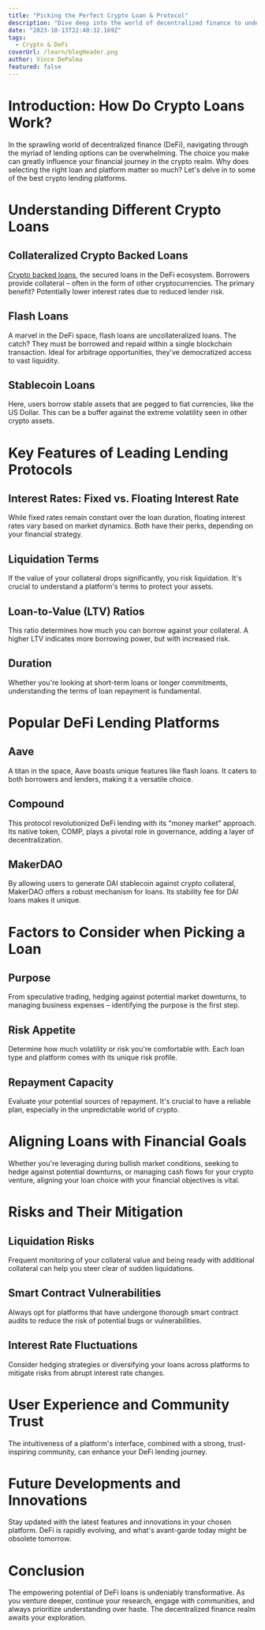 ```yaml
---
title: "Picking the Perfect Crypto Loan & Protocol"
description: "Dive deep into the world of decentralized finance to understand how do crypto loans work. From understanding various lending protocols to matching them with your financial goals, this guide will equip you to make informed decisions for your unique borrowing needs."
date: "2023-10-13T22:40:32.169Z"
tags:
  - Crypto & DeFi
coverUrl: /learn/blogHeader.png
author: Vince DePalma
featured: false
---
```


# Introduction: How Do Crypto Loans Work?

In the sprawling world of decentralized finance (DeFi), navigating through the myriad of lending options can be overwhelming. The choice you make can greatly influence your financial journey in the crypto realm. Why does selecting the right loan and platform matter so much? Let's delve in to some of the best crypto lending platforms.

# Understanding Different Crypto Loans

## Collateralized Crypto Backed Loans

[Crypto backed loans](https://rocko.co), the secured loans in the DeFi ecosystem. Borrowers provide collateral – often in the form of other cryptocurrencies. The primary benefit? Potentially lower interest rates due to reduced lender risk.

## Flash Loans

A marvel in the DeFi space, flash loans are uncollateralized loans. The catch? They must be borrowed and repaid within a single blockchain transaction. Ideal for arbitrage opportunities, they've democratized access to vast liquidity.

## Stablecoin Loans

Here, users borrow stable assets that are pegged to fiat currencies, like the US Dollar. This can be a buffer against the extreme volatility seen in other crypto assets.

# Key Features of Leading Lending Protocols

## Interest Rates: Fixed vs. Floating Interest Rate

While fixed rates remain constant over the loan duration, floating interest rates vary based on market dynamics. Both have their perks, depending on your financial strategy.

## Liquidation Terms

If the value of your collateral drops significantly, you risk liquidation. It's crucial to understand a platform's terms to protect your assets.

## Loan-to-Value (LTV) Ratios

This ratio determines how much you can borrow against your collateral. A higher LTV indicates more borrowing power, but with increased risk.

## Duration

Whether you're looking at short-term loans or longer commitments, understanding the terms of loan repayment is fundamental.

# Popular DeFi Lending Platforms

## Aave

A titan in the space, Aave boasts unique features like flash loans. It caters to both borrowers and lenders, making it a versatile choice.

## Compound

This protocol revolutionized DeFi lending with its "money market" approach. Its native token, COMP, plays a pivotal role in governance, adding a layer of decentralization.

## MakerDAO

By allowing users to generate DAI stablecoin against crypto collateral, MakerDAO offers a robust mechanism for loans. Its stability fee for DAI loans makes it unique.

# Factors to Consider when Picking a Loan

## Purpose

From speculative trading, hedging against potential market downturns, to managing business expenses – identifying the purpose is the first step.

## Risk Appetite

Determine how much volatility or risk you're comfortable with. Each loan type and platform comes with its unique risk profile.

## Repayment Capacity

Evaluate your potential sources of repayment. It's crucial to have a reliable plan, especially in the unpredictable world of crypto.

# Aligning Loans with Financial Goals

Whether you're leveraging during bullish market conditions, seeking to hedge against potential downturns, or managing cash flows for your crypto venture, aligning your loan choice with your financial objectives is vital.

# Risks and Their Mitigation

## Liquidation Risks

Frequent monitoring of your collateral value and being ready with additional collateral can help you steer clear of sudden liquidations.

## Smart Contract Vulnerabilities

Always opt for platforms that have undergone thorough smart contract audits to reduce the risk of potential bugs or vulnerabilities.

## Interest Rate Fluctuations

Consider hedging strategies or diversifying your loans across platforms to mitigate risks from abrupt interest rate changes.

# User Experience and Community Trust

The intuitiveness of a platform's interface, combined with a strong, trust-inspiring community, can enhance your DeFi lending journey.

# Future Developments and Innovations

Stay updated with the latest features and innovations in your chosen platform. DeFi is rapidly evolving, and what's avant-garde today might be obsolete tomorrow.

# Conclusion

The empowering potential of DeFi loans is undeniably transformative. As you venture deeper, continue your research, engage with communities, and always prioritize understanding over haste. The decentralized finance realm awaits your exploration.
